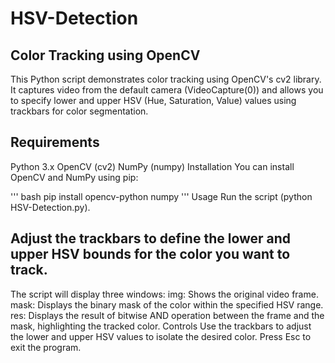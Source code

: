 # HSV-Detection

## Color Tracking using OpenCV
This Python script demonstrates color tracking using OpenCV's cv2 library. It captures video from the default camera (VideoCapture(0)) and allows you to specify lower and upper HSV (Hue, Saturation, Value) values using trackbars for color segmentation.

## Requirements
Python 3.x
OpenCV (cv2)
NumPy (numpy)
Installation
You can install OpenCV and NumPy using pip:

''' bash
pip install opencv-python numpy
'''
Usage
Run the script (python HSV-Detection.py).
## Adjust the trackbars to define the lower and upper HSV bounds for the color you want to track.
The script will display three windows:
img: Shows the original video frame.
mask: Displays the binary mask of the color within the specified HSV range.
res: Displays the result of bitwise AND operation between the frame and the mask, highlighting the tracked color.
Controls
Use the trackbars to adjust the lower and upper HSV values to isolate the desired color.
Press Esc to exit the program.
